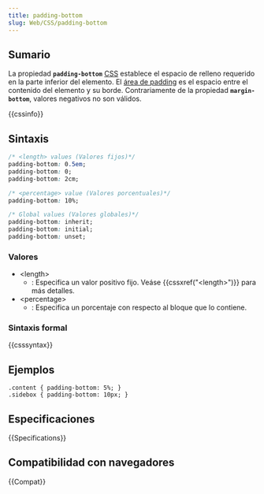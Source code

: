 ```yaml
---
title: padding-bottom
slug: Web/CSS/padding-bottom
---
```


## Sumario

La propiedad **`padding-bottom`** [CSS](/es/docs/Web/CSS) establece el espacio de relleno requerido en la parte inferior del elemento. El [área de padding](/es/docs/Web/CSS/CSS_box_model/Introduction_to_the_CSS_box_model#padding) es el espacio entre el contenido del elemento y su borde. Contrariamente de la propiedad **`margin-bottom`**, valores negativos no son válidos.

{{cssinfo}}

## Sintaxis

```css
/* <length> values (Valores fijos)*/
padding-bottom: 0.5em;
padding-bottom: 0;
padding-bottom: 2cm;

/* <percentage> value (Valores porcentuales)*/
padding-bottom: 10%;

/* Global values (Valores globales)*/
padding-bottom: inherit;
padding-bottom: initial;
padding-bottom: unset;
```

### Valores

- \<length>
  - : Especifica un valor positivo fijo. Veáse {{cssxref("&lt;length&gt;")}} para más detalles.
- \<percentage>
  - : Especifica un porcentaje con respecto al bloque que lo contiene.

### Sintaxis formal

{{csssyntax}}

## Ejemplos

```
.content { padding-bottom: 5%; }
.sidebox { padding-bottom: 10px; }
```

## Especificaciones

{{Specifications}}

## Compatibilidad con navegadores

{{Compat}}
